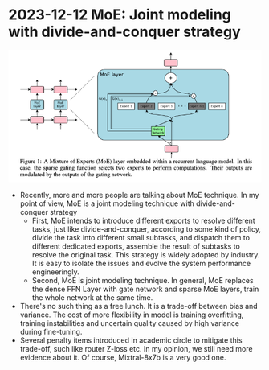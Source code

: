 
# 2023-12-12 MoE: Joint modeling with divide-and-conquer strategy
![sparse MoE layer](/2023/2023-12/attachments/2023_12_12_moe_layer.png)
- Recently, more and more people are talking about MoE technique. In my point of view, MoE is a joint modeling technique with divide-and-conquer strategy
  - First, MoE intends to introduce different exports to resolve different tasks, just like divide-and-conquer, according to some kind of policy, divide the task into different small subtasks, and dispatch them to different dedicated exports, assemble the result of subtasks to resolve the original task. This strategy is widely adopted by industry. It is easy to isolate the issues and evolve the system performance engineeringly.
  - Second, MoE is joint modeling technique. In general, MoE replaces the dense FFN Layer with gate network and sparse MoE layers, train the whole network at the same time.
- There's no such thing as a free lunch. It is a trade-off between bias and variance. The cost of more flexibility in model is training overfitting, training instabilities and uncertain quality caused by high variance during fine-tuning.
- Several penalty items introduced in academic circle to mitigate this trade-off, such like router Z-loss etc. In my opinion, we still need more evidence about it. Of course, Mixtral-8x7b is a very good one.
